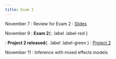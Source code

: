 ```yaml
---
title: Exam 2
---
```


November 7
: Review for Exam 2
  : [Slides](https://sta214-f22.github.io/slides/exam_2_review.pdf)

November 9
: **Exam 2**{: .label .label-red }

: **Project 2 released**{: .label .label-green }
  : [Project 2](https://sta214-f22.github.io/projects/project_2.html)

November 11
: Inference with mixed effects models